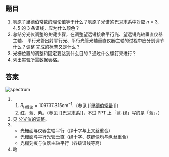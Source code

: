 ## 题目

1. 氢原子里德伯常数的理论值等于什么？氢原子光谱的巴耳末系中对应 $n = 3,4,5$ 的 3 条谱线，应为什么颜色？
2. 总结分光仪调整的关键步骤，在调整望远镜接收平行光、望远镜光轴垂直仪器主轴、
平行光管出射平行光、平行光管光轴垂直仪器主轴的过程中应分别调节什么？调整
完成的标志又是什么？
3. 光栅位置的调整和固定要达到什么目的？通过什么螺钉来进行？
4. 列出实验所需数据表格。

## 答案

![spectrum](https://upload.wikimedia.org/wikipedia/commons/4/4c/Emission_spectrum-H.png)

1.
   1. $R_\mathrm{H理论}=109 737.315 \mathrm{cm^{-1}}.$（参见 [[[里德伯常量]]](https://zh.wikipedia.org/wiki/%E9%87%8C%E5%BE%B7%E4%BC%AF%E5%B8%B8%E9%87%8F)）
   2. 红、蓝、紫。（参见 [[[巴耳末系]]](https://zh.wikipedia.org/wiki/%E5%B7%B4%E8%80%B3%E6%9C%AB%E7%B3%BB)，不过 PPT 上「蓝-绿」写的是「蓝」。）
2. 见 [分光仪的调整](./分光仪的调整.textile)。
3.
   - 光栅面与仪器主轴平行（绿十字与上叉丝重合）
   - 光栅面与平行光管垂直（绿十字、狭缝像均与纵丝重合）
   - 光栅刻痕与仪器主轴平行（各级谱线等高）
4. 略
